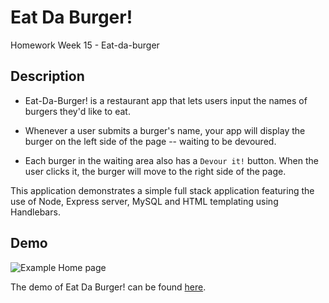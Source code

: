 # Eat Da Burger!
Homework Week 15 - Eat-da-burger

## Description

* Eat-Da-Burger! is a restaurant app that lets users input the names of burgers they'd like to eat.

* Whenever a user submits a burger's name, your app will display the burger on the left side of the page -- waiting to be devoured.

* Each burger in the waiting area also has a `Devour it!` button. When the user clicks it, the burger will move to the right side of the page.


This application demonstrates a simple full stack application featuring the use of Node, Express server, MySQL and HTML templating using Handlebars.


## Demo

![Example Home page](/assets/images/demo1.png)

The demo of Eat Da Burger! can be found [here](https://secret-lake-55615.herokuapp.com/).



